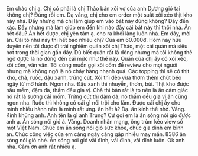 Em chào chị ạ. Chị có phải là chị Thảo bán xôi vợ của anh Dương gió tai không chị? Đúng rồi em. Dạ vâng, chị cho em order một suất xôi xéo thịt kho này nhá. Đấy nhưng mà chị làm giúp em vào bát này đúng không? Đầy đến xác. Đấy nhưng mà làm giúp em đến khi nào đầy cái bát này thì thôi nhá. Ăn hết đâu? Ăn hết được, chị yên tâm ạ. cho ra khỏi làng luôn nhá. Em đây, mời ăn. Cái tô như này thì hết bao nhiêu chị? Của em 60.000đ. Hôm nay hữu duyên nên tôi được đi trải nghiệm quán xôi chị Thảo, một cái quán mà siêu hot trong thời gian gần đây. Dù biết quán rất là đông nhưng mà tôi không thể ngờ được là nó đông đến cái mức như thế này. Quán của chị ấy có xôi xéo, xôi cốm, vân vân. Tôi cũng muốn gọi xôi cốm để review cho mọi người nhưng mà không ngờ là nó cháy hàng nhanh quá. Các topping thì sẽ có thịt kho, chả, ruốc, đậu xanh, trứng cút. Xôi thì dẻo vừa thơm thêm chút béo ngậy từ mỡ hành. Ngon nha. Đậu xanh thì nhuyễn, thơm, bùi. Thịt kho được nấu mềm, đậm đà, thấm đều gia vị. Chả thì bản rất là to nên là ăn cảm giác nó rất là sướng cái mồm. Trứng cút thì đậm đà, nó thấm đều gia vị ăn cũng ngon nha. Ruốc thì không có cái gì nổi trội cho lắm. Được cái chị ấy cho mình nhiều hành nên là mình rất ưng. ăn hết à? Dạ. ăn kính thế nhở. Vâng. Kinh khủng anh. Anh tên là gì anh Trung? Cứ gọi em là ăn sóng nói gió được anh ạ. Ăn sóng nói gió à. Vâng. Doanh nhân mạng, ông trùm kéo view số một Việt Nam. Chúc em ăn sóng nói gió sức khỏe, chúc gia đình em bình an. Chúc công việc của em càng ngày càng gặp nhiều may mắn. 8386 ăn sóng nói gió nhé. Ăn sóng nói gió vãi đỉnh, vãi đỉnh, vãi đỉnh luôn. Ok anh nha. Cảm ơn anh rất nhiều ạ.